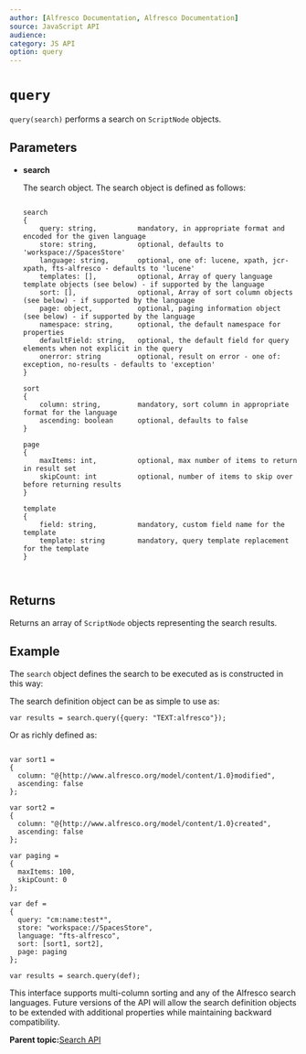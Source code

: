 ```yaml
---
author: [Alfresco Documentation, Alfresco Documentation]
source: JavaScript API
audience: 
category: JS API
option: query
---
```


# `query`

`query(search)` performs a search on `ScriptNode` objects.

## Parameters

-   **search**

    The search object. The search object is defined as follows:

    ```
    
    search
    {
        query: string,          mandatory, in appropriate format and encoded for the given language
        store: string,          optional, defaults to 'workspace://SpacesStore'
        language: string,       optional, one of: lucene, xpath, jcr-xpath, fts-alfresco - defaults to 'lucene'
        templates: [],          optional, Array of query language template objects (see below) - if supported by the language 
        sort: [],               optional, Array of sort column objects (see below) - if supported by the language
        page: object,           optional, paging information object (see below) - if supported by the language
        namespace: string,      optional, the default namespace for properties
        defaultField: string,   optional, the default field for query elements when not explicit in the query
        onerror: string         optional, result on error - one of: exception, no-results - defaults to 'exception'
    }
    
    sort
    {
        column: string,         mandatory, sort column in appropriate format for the language
        ascending: boolean      optional, defaults to false
    }
    
    page
    {
        maxItems: int,          optional, max number of items to return in result set
        skipCount: int          optional, number of items to skip over before returning results
    }
    
    template
    {
        field: string,          mandatory, custom field name for the template
        template: string        mandatory, query template replacement for the template
    }
    
                  
    ```


## Returns

Returns an array of `ScriptNode` objects representing the search results.

## Example

The `search` object defines the search to be executed as is constructed in this way:

The search definition object can be as simple to use as:

`var results = search.query({query: "TEXT:alfresco"});`

Or as richly defined as:

```

var sort1 = 
{ 
  column: "@{http://www.alfresco.org/model/content/1.0}modified", 
  ascending: false 
}; 

var sort2 = 
{ 
  column: "@{http://www.alfresco.org/model/content/1.0}created", 
  ascending: false
}; 

var paging = 
{ 
  maxItems: 100, 
  skipCount: 0 
}; 

var def = 
{ 
  query: "cm:name:test*", 
  store: "workspace://SpacesStore", 
  language: "fts-alfresco", 
  sort: [sort1, sort2], 
  page: paging 
}; 

var results = search.query(def); 

```

This interface supports multi-column sorting and any of the Alfresco search languages. Future versions of the API will allow the search definition objects to be extended with additional properties while maintaining backward compatibility.

**Parent topic:**[Search API](../references/API-JS-Search.md)

